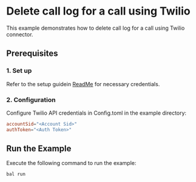 # Delete call log for a call using Twilio

This example demonstrates how to delete call log for a call using Twilio connector.

## Prerequisites

### 1. Set up
Refer to the setup guidein [ReadMe](../../../README.md) for necessary credentials.

### 2. Configuration

Configure Twilio API credentials in Config.toml in the example directory:

```toml
accountSid="<Account Sid>"
authToken="<Auth Token>"
```

## Run the Example

Execute the following command to run the example:

```bash
bal run
```